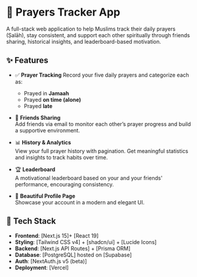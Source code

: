 # 🕌 Prayers Tracker App

A full-stack web application to help Muslims track their daily prayers (Ṣalāh), stay consistent, and support each other spiritually through friends sharing, historical insights, and leaderboard-based motivation.

## ✨ Features

- ✅ **Prayer Tracking**
  Record your five daily prayers and categorize each as:

  - Prayed in **Jamaah**
  - Prayed **on time (alone)**
  - Prayed **late**

- 🤝 **Friends Sharing**  
  Add friends via email to monitor each other’s prayer progress and build a supportive environment.

- 📊 **History & Analytics**  
  View your full prayer history with pagination. Get meaningful statistics and insights to track habits over time.

- 🏆 **Leaderboard**  
  A motivational leaderboard based on your and your friends' performance, encouraging consistency.

- 👤 **Beautiful Profile Page**  
  Showcase your account in a modern and elegant UI.

## 🧰 Tech Stack

- **Frontend**: [Next.js 15]+ [React 19]
- **Styling**: [Tailwind CSS v4] + [shadcn/ui] + [Lucide Icons]
- **Backend**: [Next.js API Routes] + [Prisma ORM]
- **Database**: [PostgreSQL] hosted on [Supabase]
- **Auth**: [NextAuth.js v5 (beta)]
- **Deployment**: [Vercel]
